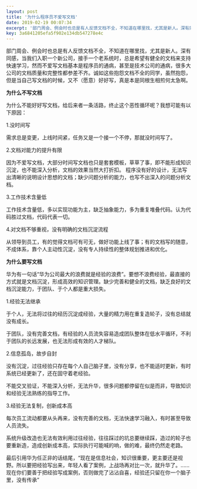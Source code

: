 ```yaml
---  
layout: post  
title: '为什么程序员不爱写文档'  
date: 2019-02-19 00:07:34  
excerpt: '部门周会、例会时也总是有人反馈文档不全，不知道在哪里找，尤其是新人。深有同感，当我们入职一个新公司，接手一个老系统时，总是希望有健全的文档来支持快速学习，然而不爱写文档基本是程序员的通病，甚至是技术公'  
key: 3a6841205efa5f902e134db547278e4c  
---  
```


部门周会、例会时也总是有人反馈文档不全，不知道在哪里找，尤其是新人。深有同感，当我们入职一个新公司，接手一个老系统时，总是希望有健全的文档来支持快速学习，然而不爱写文档基本是程序员的通病，甚至是技术公司的通病，很多大公司的文档质量和完整性都参差不齐。诚如这些抱怨文档不全的同学，虽然抱怨，但是当自己写文档的时候，又不（愿意）好好写，真是本是同根生相煎何太急啊。

**为什么不写文档**

为什么不能好好写文档，给后来者一条活路，终止这个恶性循环呢？我想可能有以下原因：  

1.没时间写

需求总是变更，上线时间紧，任务又是一个接一个不停，那就没时间写了。

2.文档对能力的提升有限

因为不爱写文档，大部分时间写文档也只是套套模板，草草了事，即不能形成知识沉淀，也不能深入分析，文档的效果当然大打折扣。
程序没有好的设计，无法写出清晰的说明设计思想的文档；缺少问题分析的能力，也写不出深入的问题分析文档。

3.工作技术含量低

工作技术含量低，多以实现功能为主，缺乏抽象能力，多为重复堆叠代码。认为代码胜过文档，代码代表一切。

4.对文档不够重视，没有明确的文档沉淀流程

从领导到员工，有的觉得文档可有可无，做好功能上线了事；有的文档写的随意，不成体系，靠个人主动性沉淀，没有专人持续性的整体规划推进和优化。  

**为什么要写文档**

华为有一句话“华为公司最大的浪费就是经验的浪费”。要想不浪费经验，最直接的方式就是文档沉淀，形成高效的知识管理。缺少完善和健全的文档，缺乏良好的文档沉淀能力，于团队、于个人都是重大损失。

1.经验无法继承

于个人，无法将过往的经历沉淀成经验，大量的精力用在重复造轮子，没有总结就没有成长。

于团队，没有完善文档，有经验的人员流失容易造成团队整体在低水平循环，不利于团队的长远发展，也无法形成有效的人才梯队。

2.信息孤岛，故步自封

没有沉淀，过往经验只存在每个人自己脑子里，没有分享，也不能适时更新，有时系统已经更新了，还在固守着老经验。

不能交叉验证，不能深入分析，无法升华，很多问题都停留在似是而非，导致知识和经验无法熟练的指导工作。

3.经验无法复制，创新成本高

每次员工流动都要从头再来，没有完善的文档，无法快速学习融入，有时甚至导致人员流失。

系统升级改造也无法有效利用过往经验，往往踩过的坑总要继续踩，造过的轮子也要重新造，造成创新成本高，实际执行可能喊的响，做的难，最终仍然走老路。

最后引用华为任正非的话结尾，“现在是信息社会，知识很重要，更主要还是视野。所以要把经验写出来，年轻人看了案例，上战场再对比一次，就升华了。……现在你们要善于把经验写成案例，否则做完了沾沾自喜，经验还只留在你一个脑子里，没有传承”